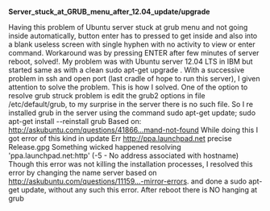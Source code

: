 **Server_stuck_at_GRUB_menu_after_12.04_update/upgrade**

Having this problem of Ubuntu server stuck at grub menu and not going inside automatically, button enter has to pressed to get inside and also into a blank useless screen with single hyphen with no activity to view or enter command. Workaround was by pressing ENTER after few minutes of server reboot, solved!. My problem was with Ubuntu server 12.04 LTS in IBM but started same as with a clean 
sudo apt-get upgrade
.
With a successive problem in ssh and open port (last cradle of hope to run this server), I given attention to solve the problem. This is how I solved.
One of the option to resolve grub struck problem is edit the grub2 options in file /etc/default/grub, to my surprise in the server there is no such file. 
So I re installed grub in the server using the command
sudo apt-get update; sudo apt-get install --reinstall grub
Based on: http://askubuntu.com/questions/41866...mand-not-found
While doing this I got error of this kind in update 
Err http://ppa.launchpad.net precise Release.gpg Something wicked happened resolving 'ppa.launchpad.net:http' (-5 - No address associated with hostname)
Though this error was not killing the installation processes, I resolved this error by changing the name server based on http://askubuntu.com/questions/11159...-mirror-errors.
and done a sudo apt-get update, without any such this error. After reboot there is NO hanging at grub 
